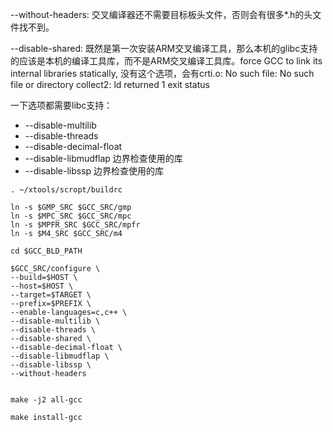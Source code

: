 

--without-headers: 交叉编译器还不需要目标板头文件，否则会有很多*.h的头文件找不到。  

--disable-shared: 既然是第一次安装ARM交叉编译工具，那么本机的glibc支持的应该是本机的编译工具库，而不是ARM交叉编译工具库。force GCC to link its internal libraries statically, 没有这个选项，会有crti.o: No such file: No such file or directory collect2: ld returned 1 exit status

一下选项都需要libc支持：
* --disable-multilib
* --disable-threads 
* --disable-decimal-float 
* --disable-libmudflap   边界检查使用的库
* --disable-libssp       边界检查使用的库

```shell
. ~/xtools/scropt/buildrc

ln -s $GMP_SRC $GCC_SRC/gmp
ln -s $MPC_SRC $GCC_SRC/mpc
ln -s $MPFR_SRC $GCC_SRC/mpfr
ln -s $M4_SRC $GCC_SRC/m4

cd $GCC_BLD_PATH

$GCC_SRC/configure \
--build=$HOST \
--host=$HOST \
--target=$TARGET \
--prefix=$PREFIX \
--enable-languages=c,c++ \
--disable-multilib \
--disable-threads \
--disable-shared \
--disable-decimal-float \
--disable-libmudflap \
--disable-libssp \
--without-headers


make -j2 all-gcc

make install-gcc

```